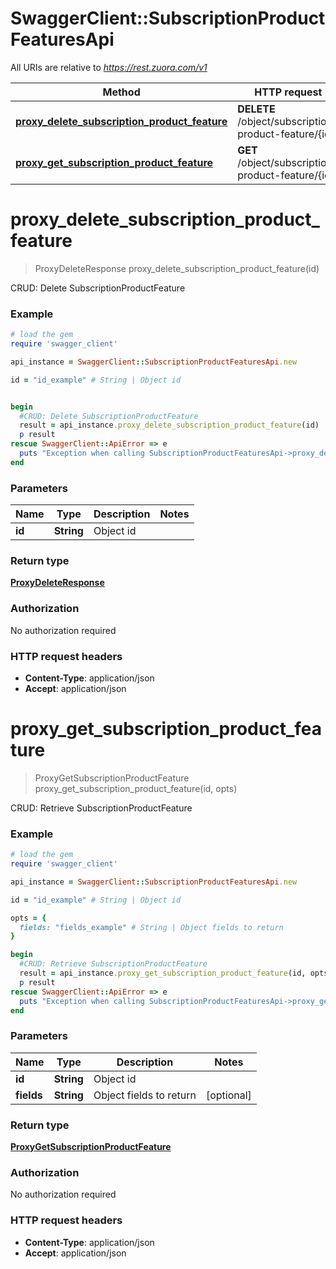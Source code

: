 # SwaggerClient::SubscriptionProductFeaturesApi

All URIs are relative to *https://rest.zuora.com/v1*

Method | HTTP request | Description
------------- | ------------- | -------------
[**proxy_delete_subscription_product_feature**](SubscriptionProductFeaturesApi.md#proxy_delete_subscription_product_feature) | **DELETE** /object/subscription-product-feature/{id} | CRUD: Delete SubscriptionProductFeature
[**proxy_get_subscription_product_feature**](SubscriptionProductFeaturesApi.md#proxy_get_subscription_product_feature) | **GET** /object/subscription-product-feature/{id} | CRUD: Retrieve SubscriptionProductFeature


# **proxy_delete_subscription_product_feature**
> ProxyDeleteResponse proxy_delete_subscription_product_feature(id)

CRUD: Delete SubscriptionProductFeature



### Example
```ruby
# load the gem
require 'swagger_client'

api_instance = SwaggerClient::SubscriptionProductFeaturesApi.new

id = "id_example" # String | Object id


begin
  #CRUD: Delete SubscriptionProductFeature
  result = api_instance.proxy_delete_subscription_product_feature(id)
  p result
rescue SwaggerClient::ApiError => e
  puts "Exception when calling SubscriptionProductFeaturesApi->proxy_delete_subscription_product_feature: #{e}"
end
```

### Parameters

Name | Type | Description  | Notes
------------- | ------------- | ------------- | -------------
 **id** | **String**| Object id | 

### Return type

[**ProxyDeleteResponse**](ProxyDeleteResponse.md)

### Authorization

No authorization required

### HTTP request headers

 - **Content-Type**: application/json
 - **Accept**: application/json



# **proxy_get_subscription_product_feature**
> ProxyGetSubscriptionProductFeature proxy_get_subscription_product_feature(id, opts)

CRUD: Retrieve SubscriptionProductFeature



### Example
```ruby
# load the gem
require 'swagger_client'

api_instance = SwaggerClient::SubscriptionProductFeaturesApi.new

id = "id_example" # String | Object id

opts = { 
  fields: "fields_example" # String | Object fields to return
}

begin
  #CRUD: Retrieve SubscriptionProductFeature
  result = api_instance.proxy_get_subscription_product_feature(id, opts)
  p result
rescue SwaggerClient::ApiError => e
  puts "Exception when calling SubscriptionProductFeaturesApi->proxy_get_subscription_product_feature: #{e}"
end
```

### Parameters

Name | Type | Description  | Notes
------------- | ------------- | ------------- | -------------
 **id** | **String**| Object id | 
 **fields** | **String**| Object fields to return | [optional] 

### Return type

[**ProxyGetSubscriptionProductFeature**](ProxyGetSubscriptionProductFeature.md)

### Authorization

No authorization required

### HTTP request headers

 - **Content-Type**: application/json
 - **Accept**: application/json



